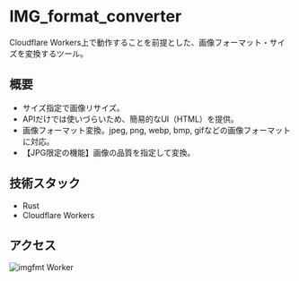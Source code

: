 # IMG_format_converter
Cloudflare Workers上で動作することを前提とした、画像フォーマット・サイズを変換するツール。

## 概要
- サイズ指定で画像リサイズ。
- APIだけでは使いづらいため、簡易的なUI（HTML）を提供。
- 画像フォーマット変換。jpeg, png, webp, bmp, gifなどの画像フォーマットに対応。
- 【JPG限定の機能】画像の品質を指定して変換。

## 技術スタック
- Rust
- Cloudflare Workers

## アクセス
![imgfmt Worker](https://imgfmt.rustexp.workers.dev/)

